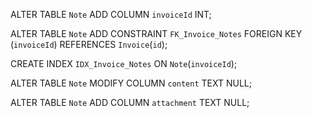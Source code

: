 ALTER TABLE `Note`
ADD COLUMN `invoiceId` INT;

ALTER TABLE `Note`
ADD CONSTRAINT `FK_Invoice_Notes`
FOREIGN KEY (`invoiceId`) REFERENCES `Invoice`(`id`);

CREATE INDEX `IDX_Invoice_Notes` ON `Note`(`invoiceId`);

ALTER TABLE `Note`
MODIFY COLUMN `content` TEXT NULL;

ALTER TABLE `Note`
ADD COLUMN `attachment` TEXT NULL;
